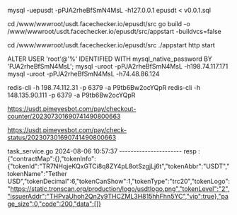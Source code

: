 mysql -uepusdt -pPJA2rheBfSmN4MsL -h127.0.0.1 epusdt < v0.0.1.sql 

cd /www/wwwroot/usdt.facechecker.io/epusdt/src
go build -o /www/wwwroot/usdt.facechecker.io/epusdt/src/appstart -buildvcs=false

cd /www/wwwroot/usdt.facechecker.io/epusdt/src
./appstart http start 

ALTER USER 'root'@'%' IDENTIFIED WITH mysql_native_password BY 'PJA2rheBfSmN4MsL';
mysql -uroot -pPJA2rheBfSmN4MsL -h198.74.117.171
mysql -uroot -pPJA2rheBfSmN4MsL -h74.48.86.124

redis-cli -h 198.74.112.31 -p 6379 -a P9tb6Bw2ocYQpR
redis-cli -h 148.135.90.111 -p 6379 -a P9tb6Bw2ocYQpR

https://usdt.pimeyesbot.com/pay/checkout-counter/202307301690741490800663

https://usdt.pimeyesbot.com/pay/check-status/202307301690741490800663




 task_service.go 2024-08-06 10:57:37 ---------------------- 
  resp : {"contractMap":{},"tokenInfo":{"tokenId":"TR7NHqjeKQxGTCi8q8ZY4pL8otSzgjLj6t","tokenAbbr":"USDT","tokenName":"Tether USD","tokenDecimal":6,"tokenCanShow":1,"tokenType":"trc20","tokenLogo":"https://static.tronscan.org/production/logo/usdtlogo.png","tokenLevel":"2","issuerAddr":"THPvaUhoh2Qn2y9THCZML3H815hhFhn5YC","vip":true},"page_size":0,"code":200,"data":[]}
